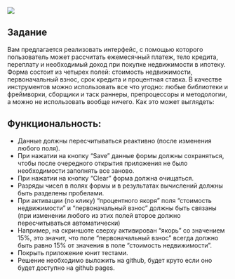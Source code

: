 [![](https://img.shields.io/badge/-%D0%9F%D1%80%D0%B8%D0%BB%D0%BE%D0%B6%D0%B5%D0%BD%D0%B8%D0%B5%20%D0%BD%D0%B0%20Github%20Pages-informational)](https://brightsdays.github.io/mortgage-calculator/)
## Задание
Вам предлагается реализовать интерфейс, с помощью которого пользователь может рассчитать ежемесячный платеж, тело кредита, переплату и необходимый доход при покупке недвижимости в ипотеку. Форма состоит из четырех полей: стоимость недвижимости, первоначальный взнос, срок кредита и процентная ставка.
В качестве инструментов можно использовать все что угодно: любые библиотеки и фреймворки, сборщики и таск раннеры, препроцессоры и методологии, а можно не использовать вообще ничего.
Как это может выглядеть:
## Функциональность:
+ Данные должны пересчитываться реактивно (после изменения любого поля).
+ При нажатии на кнопку “Save” данные формы должны сохраняться, чтобы после очередного открытия приложения не было необходимости заполнять все заново.
+ При нажатии на кнопку “Clear” форма должна очищаться.
+ Разряды чисел в полях формы и в результатах вычислений должны быть разделены пробелами.
+ При активации (по клику) “процентного якоря” поля “стоимость недвижимости” и “первоначальный взнос” должны быть связаны (при изменении любого из этих полей второе должно пересчитываться автоматически)
+ Например, на скриншоте сверху активирован “якорь” со значением 15%, это значит, что поле “первоначальный взнос” всегда должно быть равно 15% от значения в поле “стоимость недвижимости”.
+ Покрыть приложение юнит тестами.
+ Решение необходимо выложить на github, будет круто если оно будет доступно на github pages.
